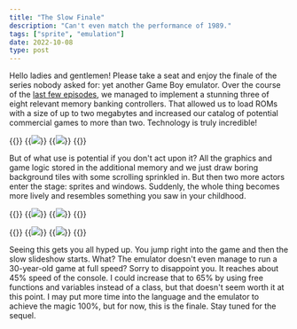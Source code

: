 ```yaml
---
title: "The Slow Finale"
description: "Can't even match the performance of 1989."
tags: ["sprite", "emulation"]
date: 2022-10-08
type: post
---
```

Hello ladies and gentlemen! Please take a seat and enjoy the finale of the series nobody asked for: yet another Game Boy emulator. Over the course of the [last few episodes](https://github.com/jsmolka/sprite/compare/0.3...0.4), we managed to implement a stunning three of eight relevant memory banking controllers. That allowed us to load ROMs with a size of up to two megabytes and increased our catalog of potential commercial games to more than two. Technology is truly incredible!

{{<wrap>}}
  {{<image src="img/technology.png" caption="Technology is incredible guy">}}
  {{<image src="img/super-mario-land.png" caption="Super Mario Land stage three boss">}}
{{</wrap>}}

But of what use is potential if you don't act upon it? All the graphics and game logic stored in the additional memory and we just draw boring background tiles with some scrolling sprinkled in. But then two more actors enter the stage: sprites and windows. Suddenly, the whole thing becomes more lively and resembles something you saw in your childhood.

{{<wrap>}}
  {{<image src="img/zelda-intro.png" caption="Zelda intro sequence">}}
  {{<image src="img/zelda-bow-wow.png" caption="[Madam MeowMeow's](https://zelda.fandom.com/wiki/Madam_MeowMeow) [BowWow](https://zelda.fandom.com/wiki/BowWow)">}}
{{</wrap>}}

{{<wrap>}}
  {{<image src="img/zelda-shield.png" caption="Link receives his shield">}}
  {{<image src="img/zelda-sword.png" caption="Not the Master Sword">}}
{{</wrap>}}

Seeing this gets you all hyped up. You jump right into the game and then the slow slideshow starts. What? The emulator doesn't even manage to run a 30-year-old game at full speed? Sorry to disappoint you. It reaches about 45% speed of the console. I could increase that to 65% by using free functions and variables instead of a class, but that doesn't seem worth it at this point. I may put more time into the language and the emulator to achieve the magic 100%, but for now, this is the finale. Stay tuned for the sequel.
